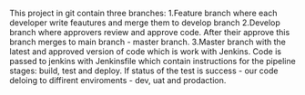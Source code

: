This project in git contain three branches: 
1.Feature branch where each developer write feautures and merge them to develop branch
2.Develop branch where approvers review and approve code. After their approve this branch merges to main branch - master branch.
3.Master branch with the latest and approved version of code which is work with Jenkins. 
Сode is passed to jenkins with Jenkinsfile which contain instructions for the pipeline stages: build, test and deploy.
If status of the test is success - our code deloing to diffirent enviroments - dev, uat and prodaction.


